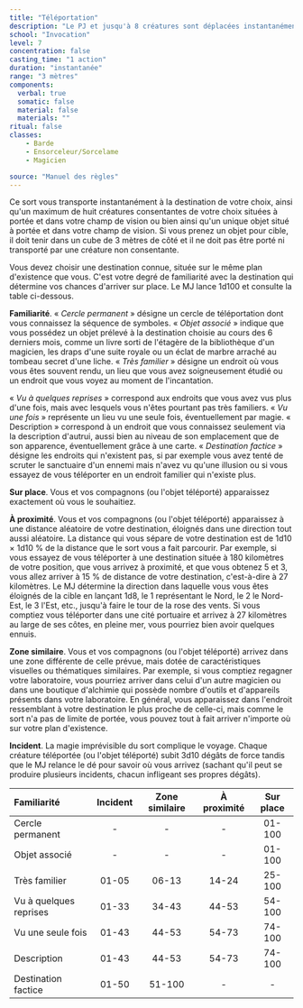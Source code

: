 ```yaml
---
title: "Téléportation"
description: "Le PJ et jusqu'à 8 créatures sont déplacées instantanément."
school: "Invocation"
level: 7
concentration: false
casting_time: "1 action"
duration: "instantanée"
range: "3 mètres"
components:
  verbal: true
  somatic: false
  material: false
  materials: ""
ritual: false
classes:
    - Barde
    - Ensorceleur/Sorcelame
    - Magicien

source: "Manuel des règles"
---
```

Ce sort vous transporte instantanément à la destination de votre choix, ainsi qu'un maximum de huit créatures consentantes de votre choix situées à portée et dans votre champ de vision ou bien ainsi qu'un unique objet situé à portée et dans votre champ de vision. Si vous prenez un objet pour cible, il doit tenir dans un cube de 3 mètres de côté et il ne doit pas être porté ni transporté par une créature non consentante.

Vous devez choisir une destination connue, située sur le même plan d'existence que vous. C'est votre degré de familiarité avec la destination qui détermine vos chances d'arriver sur place. Le MJ lance 1d100 et consulte la table ci-dessous.

**Familiarité**. « _Cercle permanent_ » désigne un cercle de téléportation dont vous connaissez la séquence de symboles. « _Objet associé_ » indique que vous possédez un objet prélevé à la destination choisie au cours des 6 derniers mois, comme un livre sorti de l'étagère de la bibliothèque d'un magicien, les draps d'une suite royale ou un éclat de marbre arraché au tombeau secret d'une liche. « _Très familier_ » désigne un endroit où vous vous êtes souvent rendu, un lieu que vous avez soigneusement étudié ou un endroit que vous voyez au moment de l'incantation.

« _Vu à quelques reprises_ » correspond aux endroits que vous avez vus plus d'une fois, mais avec lesquels vous n'êtes pourtant pas très familiers. « _Vu une fois_ » représente un lieu vu une seule fois, éventuellement par magie. « Description » correspond à un endroit que vous connaissez seulement via la description d'autrui, aussi bien au niveau de son emplacement que de son apparence, éventuellement grâce à une carte. « _Destination factice_ » désigne les endroits qui n'existent pas, si par exemple vous avez tenté de scruter le sanctuaire d'un ennemi mais n'avez vu qu'une illusion ou si vous essayez de vous téléporter en un endroit familier qui n'existe plus.

**Sur place**. Vous et vos compagnons (ou l'objet téléporté) apparaissez exactement où vous le souhaitiez.

**À proximité**. Vous et vos compagnons (ou l'objet téléporté) apparaissez à une distance aléatoire de votre destination, éloignés dans une direction tout aussi aléatoire. La distance qui vous sépare de votre destination est de 1d10 × 1d10 % de la distance que le sort vous a fait parcourir. Par exemple, si vous essayez de vous téléporter à une destination située à 180 kilomètres de votre position, que vous arrivez à proximité, et que vous obtenez 5 et 3, vous allez arriver à 15 % de distance de votre destination, c'est-à-dire à 27 kilomètres. Le MJ détermine la direction dans laquelle vous vous êtes éloignés de la cible en lançant 1d8, le 1 représentant le Nord, le 2 le Nord-Est, le 3 l'Est, etc., jusqu'à faire le tour de la rose des vents. Si vous comptiez vous téléporter dans une cité portuaire et arrivez à 27 kilomètres au large de ses côtes, en pleine mer, vous pourriez bien avoir quelques ennuis.

**Zone similaire**. Vous et vos compagnons (ou l'objet téléporté) arrivez dans une zone différente de celle prévue, mais dotée de caractéristiques visuelles ou thématiques similaires. Par exemple, si vous comptiez regagner votre laboratoire, vous pourriez arriver dans celui d'un autre magicien ou dans une boutique d'alchimie qui possède nombre d'outils et d'appareils présents dans votre laboratoire. En général, vous apparaissez dans l'endroit ressemblant à votre destination le plus proche de celle-ci, mais comme le sort n'a pas de limite de portée, vous pouvez tout à fait arriver n'importe où sur votre plan d'existence.

**Incident**. La magie imprévisible du sort complique le voyage. Chaque créature téléportée (ou l'objet téléporté) subit 3d10 dégâts de force tandis que le MJ relance le dé pour savoir où vous arrivez (sachant qu'il peut se produire plusieurs incidents, chacun infligeant ses propres dégâts).

<div class="table-container">

|Familiarité|Incident|Zone similaire|À proximité|Sur place|
|:-|:-:|:-:|:-:|:-:|
|Cercle permanent|-|-|-|01-100|
|Objet associé|-|-|-|01-100|
|Très familier|01-05|06-13|14-24|25-100|
|Vu à quelques reprises|01-33|34-43|44-53|54-100|
|Vu une seule fois|01-43|44-53|54-73|74-100|
|Description|01-43|44-53|54-73|74-100|
|Destination factice|01-50|51-100|-|-|

</div>
